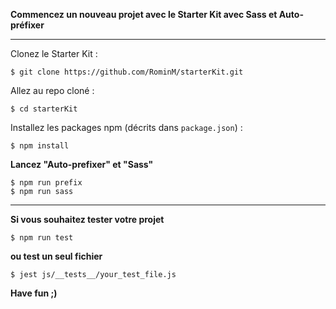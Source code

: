 **Commencez un nouveau projet avec le Starter Kit avec Sass et Auto-préfixer**

** **

Clonez le Starter Kit :
```
$ git clone https://github.com/RominM/starterKit.git
```

Allez au repo cloné :
```
$ cd starterKit
```

Installez les packages npm (décrits dans `package.json`) :
```
$ npm install
```


**Lancez "Auto-prefixer" et "Sass"**

```
$ npm run prefix
$ npm run sass
```

** **

**Si vous souhaitez tester votre projet**
```
$ npm run test
```
**ou test un seul fichier**
```
$ jest js/__tests__/your_test_file.js
```

**Have fun ;)**
